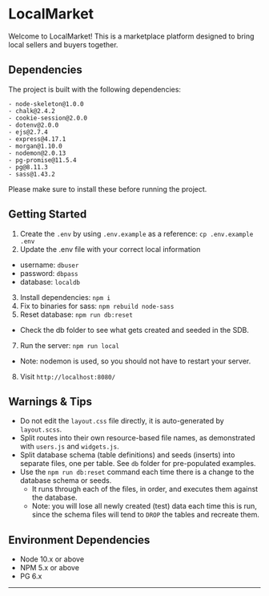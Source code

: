 
# LocalMarket

Welcome to LocalMarket! This is a marketplace platform designed to bring local sellers and buyers together.

## Dependencies

The project is built with the following dependencies:

```
- node-skeleton@1.0.0
- chalk@2.4.2
- cookie-session@2.0.0
- dotenv@2.0.0
- ejs@2.7.4
- express@4.17.1
- morgan@1.10.0
- nodemon@2.0.13
- pg-promise@11.5.4
- pg@8.11.3
- sass@1.43.2
```

Please make sure to install these before running the project.

## Getting Started

1. Create the `.env` by using `.env.example` as a reference: `cp .env.example .env`
2. Update the .env file with your correct local information 
  - username: `dbuser` 
  - password: `dbpass` 
  - database: `localdb`
3. Install dependencies: `npm i`
4. Fix to binaries for sass: `npm rebuild node-sass`
5. Reset database: `npm run db:reset`
  - Check the db folder to see what gets created and seeded in the SDB.
7. Run the server: `npm run local`
  - Note: nodemon is used, so you should not have to restart your server.
8. Visit `http://localhost:8080/`

## Warnings & Tips

- Do not edit the `layout.css` file directly, it is auto-generated by `layout.scss`.
- Split routes into their own resource-based file names, as demonstrated with `users.js` and `widgets.js`.
- Split database schema (table definitions) and seeds (inserts) into separate files, one per table. See `db` folder for pre-populated examples. 
- Use the `npm run db:reset` command each time there is a change to the database schema or seeds. 
  - It runs through each of the files, in order, and executes them against the database. 
  - Note: you will lose all newly created (test) data each time this is run, since the schema files will tend to `DROP` the tables and recreate them.

## Environment Dependencies

- Node 10.x or above
- NPM 5.x or above
- PG 6.x

---
